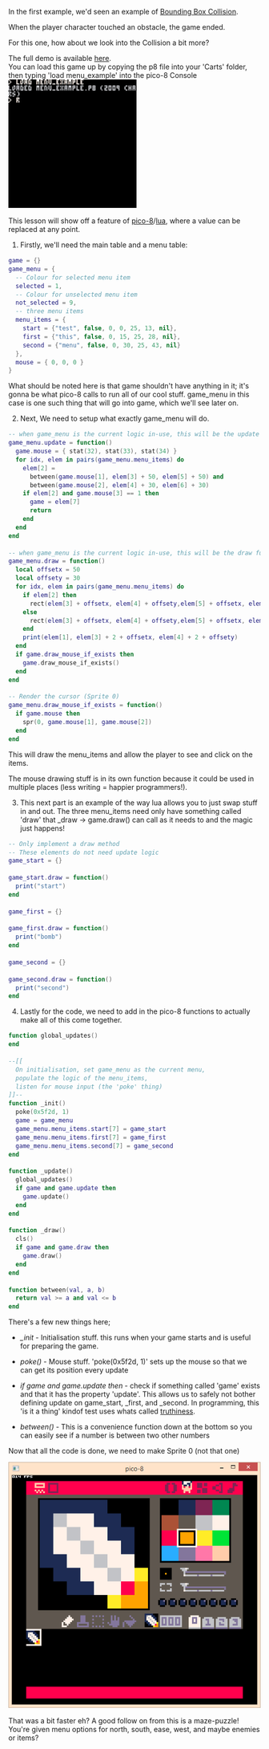 In the first example, we'd seen an example of <a href="http://devmag.org.za/2009/04/13/basic-collision-detection-in-2d-part-1/">Bounding Box Collision</a>.

When the player character touched an obstacle, the game ended.

For this one, how about we look into the Collision a bit more?
<div class="hidden-content" onclick="show_hidden_content(this, '#full-cart')"/></div>
<div id="full-cart" class="hidden">
   The full demo is available <a href="resources/pico_8_carts/menu_example.p8">here</a>.<br/>
   You can load this game up by copying the p8 file into your 'Carts' folder, then typing 'load menu_example' into the pico-8 Console<br/>
   <img src="images/load_and_run_menu_example.gif" alt="loading and running the menu_example" class="gif">
</div>

This lesson will show off a feature of <a href="http://www.lexaloffle.com/pico-8.php">pico-8</a>/<a href="https://www.lua.org/">lua</a>, where a value can be replaced at any point.

1. Firstly, we'll need the main table and a menu table:

```lua
game = {}
game_menu = {
  -- Colour for selected menu item
  selected = 1,
  -- Colour for unselected menu item
  not_selected = 9,
  -- three menu items
  menu_items = {
    start = {"test", false, 0, 0, 25, 13, nil},
    first = {"this", false, 0, 15, 25, 28, nil},
    second = {"menu", false, 0, 30, 25, 43, nil}
  },
  mouse = { 0, 0, 0 }
}
```

What should be noted here is that game shouldn't have anything in it; it's gonna be what pico-8 calls to run all of our cool stuff.
game_menu in this case is one such thing that will go into game, which we'll see later on.

2. Next, We need to setup what exactly game_menu will do.

```lua
-- when game_menu is the current logic in-use, this will be the update function 
game_menu.update = function()
  game.mouse = { stat(32), stat(33), stat(34) }
  for idx, elem in pairs(game_menu.menu_items) do
    elem[2] =
      between(game.mouse[1], elem[3] + 50, elem[5] + 50) and
      between(game.mouse[2], elem[4] + 30, elem[6] + 30)
    if elem[2] and game.mouse[3] == 1 then
      game = elem[7]
      return
    end
  end
end

-- when game_menu is the current logic in-use, this will be the draw function
game_menu.draw = function()
  local offsetx = 50
  local offsety = 30
  for idx, elem in pairs(game_menu.menu_items) do
    if elem[2] then
      rect(elem[3] + offsetx, elem[4] + offsety,elem[5] + offsetx, elem[6] + offsety, game_menu.selected)
    else
      rect(elem[3] + offsetx, elem[4] + offsety,elem[5] + offsetx, elem[6] + offsety, game_menu.not_selected)
    end
    print(elem[1], elem[3] + 2 + offsetx, elem[4] + 2 + offsety)
  end
  if game.draw_mouse_if_exists then
    game.draw_mouse_if_exists()
  end
end

-- Render the cursor (Sprite 0)
game_menu.draw_mouse_if_exists = function()
  if game.mouse then
    spr(0, game.mouse[1], game.mouse[2])
  end
end
```

This will draw the menu_items and allow the player to see and click on the items.

The mouse drawing stuff is in its own function because it could be used in multiple places (less writing = happier programmers!).

3. This next part is an example of the way lua allows you to just swap stuff in and out. The three menu_items need only have something called 'draw' that _draw -> game.draw() can call as it needs to and the magic just happens!

```lua
-- Only implement a draw method
-- These elements do not need update logic
game_start = {}

game_start.draw = function()
  print("start")
end

game_first = {}

game_first.draw = function()
  print("bomb")
end

game_second = {}

game_second.draw = function()
  print("second")
end
```

4. Lastly for the code, we need to add in the pico-8 functions to actually make all of this come together.

```lua
function global_updates()
end

--[[
  On initialisation, set game_menu as the current menu,
  populate the logic of the menu_items,
  listen for mouse input (the 'poke' thing)
]]--
function _init()
  poke(0x5f2d, 1)
  game = game_menu
  game_menu.menu_items.start[7] = game_start
  game_menu.menu_items.first[7] = game_first
  game_menu.menu_items.second[7] = game_second
end

function _update()
  global_updates()
  if game and game.update then
    game.update()
  end
end

function _draw()
  cls()
  if game and game.draw then
    game.draw()
  end
end

function between(val, a, b)
  return val >= a and val <= b
end
```

There's a few new things here;
- *_init* - Initialisation stuff. this runs when your game starts and is useful for preparing the game.

- *poke()* - Mouse stuff. 'poke(0x5f2d, 1)' sets up the mouse so that we can get its position every update

- *if game and game.update then* - check if something called 'game' exists and that it has the property 'update'. This allows us to safely not bother defining update on game_start, _first, and _second. In programming, this 'is it a thing' kindof test uses whats called <a href="https://forum.roblox.com/Forum/ShowPost.aspx?PostID=52515984">truthiness</a>.

- *between()* - This is a convenience function down at the bottom so you can easily see if a number is between two other numbers

Now that all the code is done, we need to make Sprite 0 (not that one)

![A rocket ship mouse sprite](images/menu_mouse_sprite.png "A rocket ship mouse sprite")

That was a bit faster eh? A good follow on from this is a maze-puzzle! You're given menu options for north, south, ease, west, and maybe enemies or items?